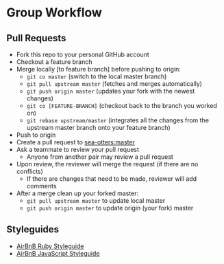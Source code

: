 # Group Workflow

## Pull Requests
* Fork this repo to your personal GitHub account
* Checkout a feature branch
* Merge locally [to feature branch] before pushing to origin:
    * `git co master` (switch to the local master branch)
    * `git pull upstream master` (fetches and merges automatically)
    * `git push origin master` (updates your fork with the newest changes)
    * `git co [FEATURE-BRANCH]` (checkout back to the branch you worked on)
    * `git rebase upstream/master` (integrates all the changes from the upstream master branch onto your feature branch)
* Push to origin
* Create a pull request to [sea-otters:master](https://github.com/sea-otters-2017/fluorine-psklrmrfi)
* Ask a teammate to review your pull request
    * Anyone from another pair may review a pull request
* Upon review, the reviewer will merge the request (if there are no conflicts)
    * If there are changes that need to be made, reviewer will add comments
* After a merge clean up your forked master:
    * `git pull upstream master` to update local master
    * `git push origin master` to update origin (your fork) master

## Styleguides
* [AirBnB Ruby Styleguide](https://github.com/airbnb/ruby)
* [AirBnB JavaScript Styleguide](https://github.com/airbnb/javascript)
